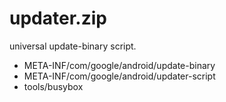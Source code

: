 # updater.zip

universal update-binary script.

- META-INF/com/google/android/update-binary
- META-INF/com/google/android/updater-script
- tools/busybox

